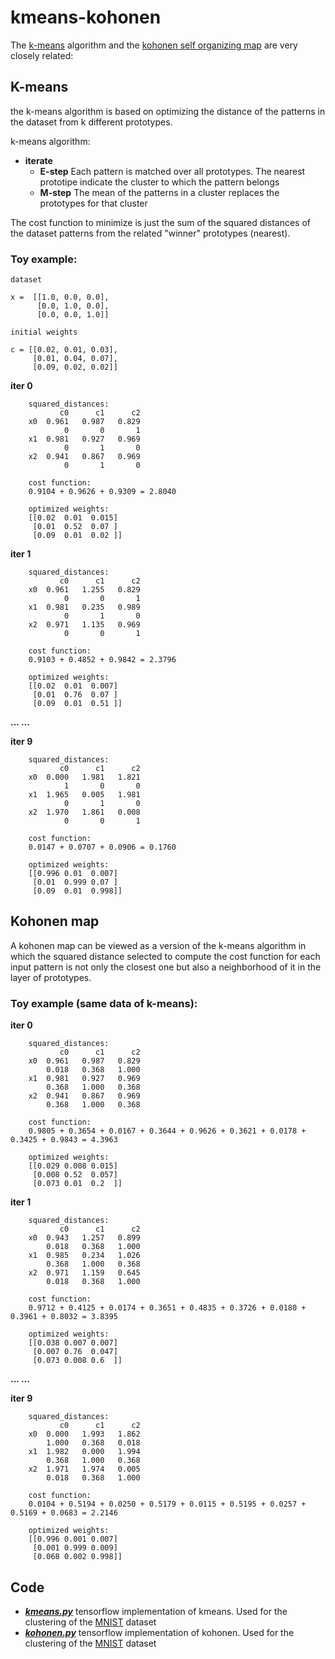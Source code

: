 # kmeans-kohonen
The [k-means](https://goo.gl/6qvLx2) algorithm and the [kohonen self organizing map](https://goo.gl/8bNsh) are very closely related:

## K-means
the k-means algorithm is based on optimizing the distance of the patterns in the dataset from k different prototypes.

k-means algorithm:
* **iterate**
  * **E-step** Each pattern is matched over all prototypes. The nearest prototipe indicate the cluster to which the pattern belongs 
  * **M-step** The mean of the patterns in a cluster replaces the prototypes for that cluster 

The cost function to minimize is just the sum of the squared distances of the dataset patterns from the related "winner" prototypes (nearest).

### Toy example:

    dataset

    x =  [[1.0, 0.0, 0.0],
          [0.0, 1.0, 0.0],
          [0.0, 0.0, 1.0]]
           
    initial weights

    c = [[0.02, 0.01, 0.03],
         [0.01, 0.04, 0.07],
         [0.09, 0.02, 0.02]]


**iter 0**
		
		squared_distances:
			   c0	   c1	   c2
		x0	0.961	0.987	0.829	
			    0	    0	    1	
		x1	0.981	0.927	0.969	
			    0	    1	    0	
		x2	0.941	0.867	0.969	
			    0	    1	    0	
		
		cost function:
		0.9104 + 0.9626 + 0.9309 = 2.8040
		
		optimized weights:
		[[0.02  0.01  0.015]
		 [0.01  0.52  0.07 ]
		 [0.09  0.01  0.02 ]]
		
**iter 1**
		
		squared_distances:
			   c0	   c1	   c2
		x0	0.961	1.255	0.829	
			    0	    0	    1	
		x1	0.981	0.235	0.989	
			    0	    1	    0	
		x2	0.971	1.135	0.969	
			    0	    0	    1	
		
		cost function:
		0.9103 + 0.4852 + 0.9842 = 2.3796
		
		optimized weights:
		[[0.02  0.01  0.007]
		 [0.01  0.76  0.07 ]
		 [0.09  0.01  0.51 ]]
		
**... ...**

**iter 9**
		
		squared_distances:
			   c0	   c1	   c2
		x0	0.000	1.981	1.821	
			    1	    0	    0	
		x1	1.965	0.005	1.981	
			    0	    1	    0	
		x2	1.970	1.861	0.008	
			    0	    0	    1	
		
		cost function:
		0.0147 + 0.0707 + 0.0906 = 0.1760
		
		optimized weights:
		[[0.996 0.01  0.007]
		 [0.01  0.999 0.07 ]
		 [0.09  0.01  0.998]]

## Kohonen map 
A kohonen map can be viewed as a version of the k-means algorithm in which the squared distance selected to compute the cost function for each input pattern is not only the closest one but also a neighborhood of it in the layer of prototypes.


### Toy example (same data of k-means):
**iter 0**
		
		squared_distances:
			   c0	   c1	   c2
		x0	0.961	0.987	0.829	
			0.018	0.368	1.000	
		x1	0.981	0.927	0.969	
			0.368	1.000	0.368	
		x2	0.941	0.867	0.969	
			0.368	1.000	0.368	
		
		cost function:
		0.9805 + 0.3654 + 0.0167 + 0.3644 + 0.9626 + 0.3621 + 0.0178 + 0.3425 + 0.9843 = 4.3963
		
		optimized weights:
		[[0.029 0.008 0.015]
		 [0.008 0.52  0.057]
		 [0.073 0.01  0.2  ]]
		
 **iter 1**
		
		squared_distances:
			   c0	   c1	   c2
		x0	0.943	1.257	0.899	
			0.018	0.368	1.000	
		x1	0.985	0.234	1.026	
			0.368	1.000	0.368	
		x2	0.971	1.159	0.645	
			0.018	0.368	1.000	
		
		cost function:
		0.9712 + 0.4125 + 0.0174 + 0.3651 + 0.4835 + 0.3726 + 0.0180 + 0.3961 + 0.8032 = 3.8395
		
		optimized weights:
		[[0.038 0.007 0.007]
		 [0.007 0.76  0.047]
		 [0.073 0.008 0.6  ]]
		
**... ...**
		
**iter 9**
		
		squared_distances:
			   c0	   c1	   c2
		x0	0.000	1.993	1.862	
			1.000	0.368	0.018	
		x1	1.982	0.000	1.994	
			0.368	1.000	0.368	
		x2	1.971	1.974	0.005	
			0.018	0.368	1.000	
		
		cost function:
		0.0104 + 0.5194 + 0.0250 + 0.5179 + 0.0115 + 0.5195 + 0.0257 + 0.5169 + 0.0683 = 2.2146
		
		optimized weights:
		[[0.996 0.001 0.007]
		 [0.001 0.999 0.009]
		 [0.068 0.002 0.998]]
			


## Code 
* ***[kmeans.py](kmeans.py)*** tensorflow implementation of kmeans. Used for the clustering of the [MNIST](https://en.wikipedia.org/wiki/MNIST_database) dataset
* ***[kohonen.py](kohonen.py)*** tensorflow implementation of kohonen. Used for the clustering of the [MNIST](https://en.wikipedia.org/wiki/MNIST_database) dataset

